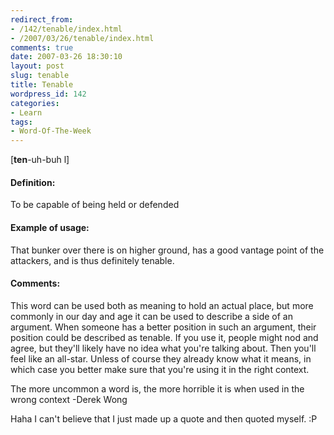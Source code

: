 ```yaml
---
redirect_from:
- /142/tenable/index.html
- /2007/03/26/tenable/index.html
comments: true
date: 2007-03-26 18:30:10
layout: post
slug: tenable
title: Tenable
wordpress_id: 142
categories:
- Learn
tags:
- Word-Of-The-Week
---
```


[**ten**-uh-buh l]


#### Definition:


To be capable of being held or defended



#### Example of usage:


That bunker over there is on higher ground, has a good vantage point of the attackers, and is thus definitely tenable.



#### Comments:


This word can be used both as meaning to hold an actual place, but more commonly in our day and age it can be used to describe a side of an argument.  When someone has a better position in such an argument, their position could be described as tenable.  If you use it, people might nod and agree, but they'll likely have no idea what you're talking about.  Then you'll feel like an all-star.  Unless of course they already know what it means, in which case you better make sure that you're using it in the right context.  



> 
The more uncommon a word is, the more horrible it is when used in the wrong context
-Derek Wong




Haha I can't believe that I just made up a quote and then quoted myself.  :P
